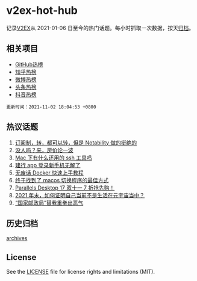 # v2ex-hot-hub

 记录[V2EX](https://www.v2ex.com/)从 2021-01-06 日至今的热门话题。每小时抓取一次数据，按天[归档](archives)。
 
 ## 相关项目

- [GitHub热榜](https://github.com/snaildev/github-hot-hub)
- [知乎热榜](https://github.com/snaildev/zhihu-hot-hub)
- [微博热榜](https://github.com/snaildev/weibo-hot-hub)
- [头条热榜](https://github.com/snaildev/toutiao-hot-hub)
- [抖音热榜](https://github.com/snaildev/douyin-hot-hub)


 `更新时间：2021-11-02 18:04:53 +0800`

## 热议话题

1. [订阅制，转，都可以转，但是 Notability 做的挺绝的](https://www.v2ex.com/t/812296)
1. [没人吗？来，房价论一波](https://www.v2ex.com/t/812325)
1. [Mac 下有什么还用的 ssh 工具吗](https://www.v2ex.com/t/812272)
1. [建行 app 登录新手机无解了](https://www.v2ex.com/t/812314)
1. [无废话 Docker 快速上手教程](https://www.v2ex.com/t/812315)
1. [终于找到了 macos 切换程序的最佳方式](https://www.v2ex.com/t/812330)
1. [Parallels Desktop 17 双十一 7 折抢先购！](https://www.v2ex.com/t/812284)
1. [2021 年末，如何证明自己当前不是生活在元宇宙当中？](https://www.v2ex.com/t/812310)
1. [“国家邮政局”替我重拳出恶气](https://www.v2ex.com/t/812414)

## 历史归档

[archives](archives)

## License

See the [LICENSE](LICENSE) file for license rights and limitations (MIT).

